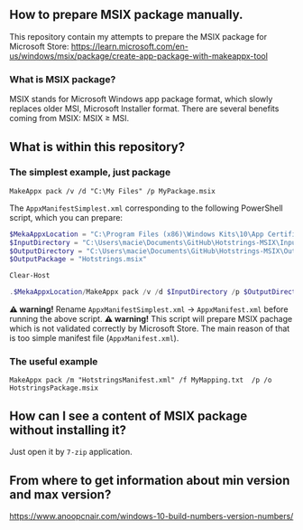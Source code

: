 ## How to prepare MSIX package manually.

This repository contain my attempts to prepare the MSIX package for Microsoft Store:
https://learn.microsoft.com/en-us/windows/msix/package/create-app-package-with-makeappx-tool


### What is MSIX package?

MSIX stands for Microsoft Windows app package format, which slowly replaces older MSI, Microsoft Installer format. There are several benefits coming from MSIX: MSIX ≥ MSI.

## What is within this repository?


### The simplest example, just package

`MakeAppx pack /v /d "C:\My Files" /p MyPackage.msix`

The `AppxManifestSimplest.xml` corresponding to the following PowerShell script, which you can prepare: 

```PowerShell
$MekaAppxLocation = "C:\Program Files (x86)\Windows Kits\10\App Certification Kit\"
$InputDirectory = "C:\Users\macie\Documents\GitHub\Hotstrings-MSIX\InputDirectory\"
$OutputDirectory = "C:\Users\macie\Documents\GitHub\Hotstrings-MSIX\OutputDirectory\"
$OutputPackage = "Hotstrings.msix"

Clear-Host

.$MekaAppxLocation/MakeAppx pack /v /d $InputDirectory /p $OutputDirectory$OutputPackage
```

**⚠ warning!** Rename `AppxManifestSimplest.xml` → `AppxManifest.xml` before running the above script. 
**⚠ warning!** This script will prepare MSIX pachage which is not validated correctly by Microsoft Store. The main reason of that is too simple manifest file (`AppxManifest.xml`).


### The useful example

``MakeAppx pack /m "HotstringsManifest.xml" /f MyMapping.txt  /p /o HotstringsPackage.msix``


## How can I see a content of MSIX package without installing it?

Just open it by `7-zip` application.

## From where to get information about min version and max version?

https://www.anoopcnair.com/windows-10-build-numbers-version-numbers/